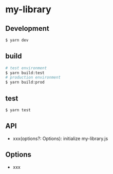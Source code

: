 # my-library

## Development

```bash
$ yarn dev
```

## build

```bash
# test environment
$ yarn build:test
# production environment
$ yarn build:prod
```

## test

```bash
$ yarn test
```


## API

- xxx(options?: Options): initialize my-library.js

## Options

- xxx


